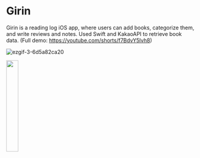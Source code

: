 # Girin

Girin is a reading log iOS app, where users can add books, categorize them, and write reviews and notes. Used Swift and KakaoAPI to retrieve book data. (Full demo: https://youtube.com/shorts/f7BdvY5lvh8)


![ezgif-3-6d5a82ca20](https://github.com/user-attachments/assets/d4ea4a75-d99c-47bf-88f2-09ed3774fb1d)

<img src="https://github.com/user-attachments/assets/d4ea4a75-d99c-47bf-88f2-09ed3774fb1d" width="25%">
